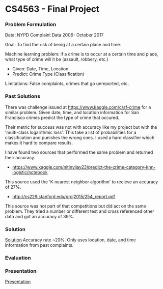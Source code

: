 # CS4563 - Final Project

### Problem Formulation
Data:	NYPD Complaint Data 2006- October 2017

Goal: 	To find the risk of being at a certain place and time.

Machine learning problem: 
If a crime is to occur at a certain time and place, what type of crime will it be (assault, robbery, etc.)

* Given: Date, Time, Location
* Predict: Crime Type (Classification)

Limitations: False complaints, crimes that go unreported, etc.

### Past Solutions
There was challenge issued at https://www.kaggle.com/c/sf-crime for a similar problem. Given date, time, and location information for San Francisco crimes predict the type of crime that occured.

Their metric for success was not with accuracy like my project but with the 'multi-class logarithmic loss'. This take a list of probabilities for a classification and punishes the wrong ones. I used a hard classifier which makes it hard to compare results.

I have found two sources that performed the same problem and returned their accuracy.
* https://www.kaggle.com/nitinvijay23/predict-the-crime-category-knn-logistic/notebook

This source used the 'K-nearest neighbor algorithm' to recieve an accuracy of 27%.
* http://cs229.stanford.edu/proj2015/254_report.pdf

This source was not part of that competitions but did act on the same problem. They tried a number or different test and cross referenced other data and got an accuracy of 39%.


### Solution
[Solution](Crime_Project.ipynb)
Accuracy rate ~20%. Only uses location, date, and time information from past complaints.

### Evaluation

### Presentation
[Presentation](ML_Presentation.pdf)
